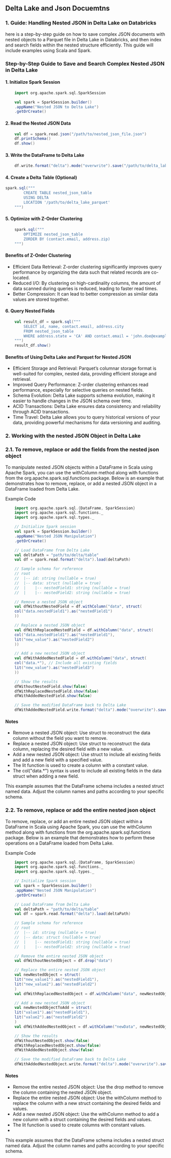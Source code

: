 ## Delta Lake and Json Docuemtns


### 1. Guide: Handling Nested JSON in Delta Lake on Databricks

here is a step-by-step guide on how to save complex JSON documents with nested objects to a Parquet file in Delta Lake in Databricks, and then index and search fields within the nested structure efficiently. This guide will include examples using Scala and Spark.


### Step-by-Step Guide to Save and Search Complex Nested JSON in Delta Lake


#### 1. Initialize Spark Session

```Scala
    import org.apache.spark.sql.SparkSession

    val spark = SparkSession.builder()
    .appName("Nested JSON to Delta Lake")
    .getOrCreate()

```

#### 2. Read the Nested JSON Data

```Scala
    val df = spark.read.json("/path/to/nested_json_file.json")
    df.printSchema()
    df.show()

```

#### 3. Write the DataFrame to Delta Lake

```Scala
    df.write.format("delta").mode("overwrite").save("/path/to/delta_lake_parquet")

```

#### 4. Create a Delta Table (Optional)

```Scala
spark.sql("""
        CREATE TABLE nested_json_table
        USING DELTA
        LOCATION '/path/to/delta_lake_parquet'
    """)

```

#### 5. Optimize with Z-Order Clustering

```Scala
    spark.sql("""
        OPTIMIZE nested_json_table
        ZORDER BY (contact.email, address.zip)
    """)

```
#### Benefits of Z-Order Clustering
- Efficient Data Retrieval: Z-order clustering significantly improves query performance by organizing the data such that related records are co-located.
- Reduced I/O: By clustering on high-cardinality columns, the amount of data scanned during queries is reduced, leading to faster read times.
- Better Compression: It can lead to better compression as similar data values are stored together.

#### 6. Query Nested Fields

```Scala
    val result_df = spark.sql("""
        SELECT id, name, contact.email, address.city
        FROM nested_json_table
        WHERE address.state = 'CA' AND contact.email = 'john.doe@example.com'
    """)
    result_df.show()

```

#### Benefits of Using Delta Lake and Parquet for Nested JSON

- Efficient Storage and Retrieval: Parquet’s columnar storage format is well-suited for complex, nested data, providing efficient storage and retrieval.
- Improved Query Performance: Z-order clustering enhances read performance, especially for selective queries on nested fields.
- Schema Evolution: Delta Lake supports schema evolution, making it easier to handle changes in the JSON schema over time.
- ACID Transactions: Delta Lake ensures data consistency and reliability through ACID transactions.
- Time Travel: Delta Lake allows you to query historical versions of your data, providing powerful mechanisms for data versioning and auditing.




### 2. Working with the nested JSON Object in Delta Lake

### 2.1. To remove, replace or add the fields from the nested json object

To manipulate nested JSON objects within a DataFrame in Scala using Apache Spark, you can use the withColumn method along with functions from the org.apache.spark.sql.functions package. Below is an example that demonstrates how to remove, replace, or add a nested JSON object in a DataFrame loaded from Delta Lake.

Example Code

```scala
    import org.apache.spark.sql.{DataFrame, SparkSession}
    import org.apache.spark.sql.functions._
    import org.apache.spark.sql.types._

    // Initialize Spark session
    val spark = SparkSession.builder()
    .appName("Nested JSON Manipulation")
    .getOrCreate()

    // Load DataFrame from Delta Lake
    val deltaPath = "path/to/delta/table"
    val df = spark.read.format("delta").load(deltaPath)

    // Sample schema for reference
    // root
    //  |-- id: string (nullable = true)
    //  |-- data: struct (nullable = true)
    //  |    |-- nestedField1: string (nullable = true)
    //  |    |-- nestedField2: string (nullable = true)

    // Remove a nested JSON object
    val dfWithoutNestedField = df.withColumn("data", struct(
    col("data.nestedField1").as("nestedField1")
    ))

    // Replace a nested JSON object
    val dfWithReplacedNestedField = df.withColumn("data", struct(
    col("data.nestedField1").as("nestedField1"),
    lit("new_value").as("nestedField2")
    ))

    // Add a new nested JSON object
    val dfWithAddedNestedField = df.withColumn("data", struct(
    col("data.*"), // Include all existing fields
    lit("new_value").as("nestedField3")
    ))

    // Show the results
    dfWithoutNestedField.show(false)
    dfWithReplacedNestedField.show(false)
    dfWithAddedNestedField.show(false)

    // Save the modified DataFrame back to Delta Lake
    dfWithAddedNestedField.write.format("delta").mode("overwrite").save(deltaPath)`
```


#### Notes

- Remove a nested JSON object: Use struct to reconstruct the data column without the field you want to remove.
- Replace a nested JSON object: Use struct to reconstruct the data column, replacing the desired field with a new value.
- Add a new nested JSON object: Use struct to include all existing fields and add a new field with a specified value.
- The lit function is used to create a column with a constant value.
- The col("data.*") syntax is used to include all existing fields in the data struct when adding a new field.

This example assumes that the DataFrame schema includes a nested struct named data. Adjust the column names and paths according to your specific schema.


### 2.2. To remove, replace or add the entire nested json object


To remove, replace, or add an entire nested JSON object within a DataFrame in Scala using Apache Spark, you can use the withColumn method along with functions from the org.apache.spark.sql.functions package. Below is an example that demonstrates how to perform these operations on a DataFrame loaded from Delta Lake.

Example Code

```scala
    import org.apache.spark.sql.{DataFrame, SparkSession}
    import org.apache.spark.sql.functions._
    import org.apache.spark.sql.types._

    // Initialize Spark session
    val spark = SparkSession.builder()
    .appName("Nested JSON Manipulation")
    .getOrCreate()

    // Load DataFrame from Delta Lake
    val deltaPath = "path/to/delta/table"
    val df = spark.read.format("delta").load(deltaPath)

    // Sample schema for reference
    // root
    //  |-- id: string (nullable = true)
    //  |-- data: struct (nullable = true)
    //  |    |-- nestedField1: string (nullable = true)
    //  |    |-- nestedField2: string (nullable = true)

    // Remove the entire nested JSON object
    val dfWithoutNestedObject = df.drop("data")

    // Replace the entire nested JSON object
    val newNestedObject = struct(
    lit("new_value1").as("nestedField1"),
    lit("new_value2").as("nestedField2")
    )
    val dfWithReplacedNestedObject = df.withColumn("data", newNestedObject)

    // Add a new nested JSON object
    val newNestedObjectToAdd = struct(
    lit("value1").as("nestedField1"),
    lit("value2").as("nestedField2")
    )
    val dfWithAddedNestedObject = df.withColumn("newData", newNestedObjectToAdd)

    // Show the results
    dfWithoutNestedObject.show(false)
    dfWithReplacedNestedObject.show(false)
    dfWithAddedNestedObject.show(false)

    // Save the modified DataFrame back to Delta Lake
    dfWithAddedNestedObject.write.format("delta").mode("overwrite").save(deltaPath)
```
#### Notes

- Remove the entire nested JSON object: Use the drop method to remove the column containing the nested JSON object.
- Replace the entire nested JSON object: Use the withColumn method to replace the column with a new struct containing the desired fields and values.
- Add a new nested JSON object: Use the withColumn method to add a new column with a struct containing the desired fields and values.
- The lit function is used to create columns with constant values.
- 
This example assumes that the DataFrame schema includes a nested struct named data. Adjust the column names and paths according to your specific schema.